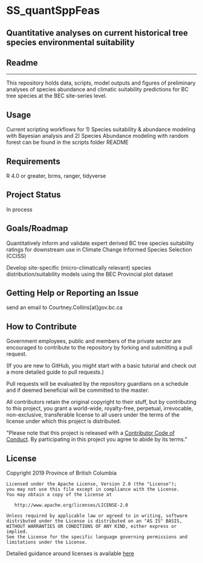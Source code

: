 # SS_quantSppFeas
Quantitative analyses on current historical tree species environmental suitability
---
## Readme 
---
This repository holds data, scripts, model outputs and figures of preliminary analyses of species abundance and climatic suitability predictions for BC tree species at the BEC site-series level.

## Usage
Current scripting workflows for 1) Species suitability & abundance modeling with Bayesian analysis and 2) Species Abundance modeling with random forest can be found in the scripts folder README 

## Requirements
R 4.0 or greater, brms, ranger, tidyverse  

## Project Status
In process 

## Goals/Roadmap
Quantitatively inform and validate expert derived BC tree species suitability ratings for downstream use in Climate Change Informed Species Selection (CCISS) 

Develop site-specific (micro-climatically relevant) species distribution/suitability models using the BEC Provincial plot dataset  

## Getting Help or Reporting an Issue
send an email to Courtney.Collins[at]gov.bc.ca

## How to Contribute
Government employees, public and members of the private sector are encouraged to contribute to the repository by forking and submitting a pull request.

(If you are new to GitHub, you might start with a basic tutorial and check out a more detailed guide to pull requests.)

Pull requests will be evaluated by the repository guardians on a schedule and if deemed beneficial will be committed to the master.

All contributors retain the original copyright to their stuff, but by contributing to this project, you grant a world-wide, royalty-free, perpetual, irrevocable, non-exclusive, transferable license to all users under the terms of the license under which this project is distributed.


"Please note that this project is released with a [Contributor Code of Conduct](CODE_OF_CONDUCT.md). By participating in this project you agree to abide by its terms."

## License

  Copyright 2019 Province of British Columbia

    Licensed under the Apache License, Version 2.0 (the "License");
    you may not use this file except in compliance with the License.
    You may obtain a copy of the License at 

       http://www.apache.org/licenses/LICENSE-2.0

    Unless required by applicable law or agreed to in writing, software
    distributed under the License is distributed on an "AS IS" BASIS,
    WITHOUT WARRANTIES OR CONDITIONS OF ANY KIND, either express or implied.
    See the License for the specific language governing permissions and
    limitations under the License.

Detailed guidance around licenses is available 
[here](LICENSE.md)
